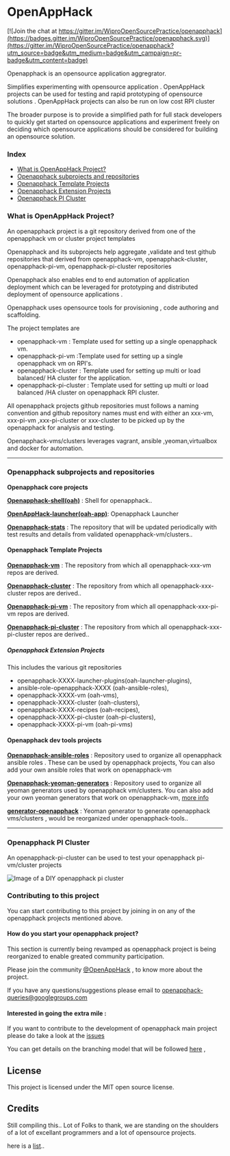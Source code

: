 # OpenAppHack

[![Join the chat at https://gitter.im/WiproOpenSourcePractice/openapphack](https://badges.gitter.im/WiproOpenSourcePractice/openapphack.svg)](https://gitter.im/WiproOpenSourcePractice/openapphack?utm_source=badge&utm_medium=badge&utm_campaign=pr-badge&utm_content=badge)

Openapphack is an opensource application aggregrator.

Simplifies experimenting with opensource application . OpenAppHack projects can be used for testing and rapid prototyping of opensource solutions . OpenAppHack projects can also be run on low cost RPI cluster

The broader purpose is to provide a simplified path for full stack developers to quickly get started on opensource applications and experiment freely on deciding which opensource applications should be considered for building an opensource solution.

### Index

- [What is OpenAppHack Project?](https://github.com/WiproOpenSourcePractice/openapphack#what-is-openapphack-vm-project)
- [Openapphack subprojects and repositories ](https://github.com/WiproOpenSourcePractice/openapphack#openapphack-subprojects-and-repositories )
 - [Openapphack Template Projects](https://github.com/WiproOpenSourcePractice/openapphack#openapphack-template-projects)
 - [Openapphack Extension Projects](https://github.com/WiproOpenSourcePractice/openapphack#openapphack-extension-projects)
- [Openapphack PI Cluster](https://github.com/WiproOpenSourcePractice/openapphack#openapphack-pi-cluster)

### What is OpenAppHack Project?

An openapphack project is a git repository derived from one of the openapphack vm or cluster project templates

Openapphack and its subprojects help aggregate ,validate and test github repositories that derived from  openapphack-vm, openapphack-cluster, openapphack-pi-vm, openapphack-pi-cluster repositories

Openapphack also enables end to end automation of application deployment which can be leveraged for prototyping and distributed deployment of opensource applications . 

Openapphack uses opensource tools for provisioning , code authoring and scaffolding.

The project templates are

- openapphack-vm  : Template used for setting up a single openapphack vm. 
- openapphack-pi-vm :Template used for setting up a single openapphack vm on RPI's.
- openapphack-cluster : Template used for setting up multi or  load balanced/ HA cluster for the application.
- openapphack-pi-cluster : Template used for setting up multi or  load balanced /HA cluster on openapphack RPI cluster.

All openapphack projects github repositories must follows a naming convention and github repository names must end with either an xxx-vm, xxx-pi-vm ,xxx-pi-cluster or xxx-cluster to be picked up by the openapphack for analysis and testing.  

Openapphack-vms/clusters leverages vagrant, ansible ,yeoman,virtualbox and docker for automation. 

***


### Openapphack subprojects and repositories 

**Openapphack core projects**

[**Openapphack-shell(oah)**](https://github.com/WiproOpenSourcePractice/openapphack-shell) : Shell for openapphack.. 

[**OpenAppHack-launcher(oah-app)**](): Openapphack Launcher 

[**Openapphack-stats**](https://github.com/WiproOpenSourcePractice/openapphack-stats) : The repository that will be updated periodically with test results and details from validated openapphack-vm/clusters.. 

#### **Openapphack Template Projects**

[**Openapphack-vm**](https://github.com/WiproOpenSourcePractice/openapphack-vm) : The repository from which all openapphack-xxx-vm repos are derived. 

[**Openapphack-cluster**](https://github.com/WiproOpenSourcePractice/openapphack-cluster) : The repository from which all openapphack-xxx-cluster repos are derived.. 

[**Openapphack-pi-vm**](https://github.com/WiproOpenSourcePractice/openapphack-pi-vm) : The repository from which all openapphack-xxx-pi-vm repos are derived. 

[**Openapphack-pi-cluster**](https://github.com/WiproOpenSourcePractice/openapphack-pi-cluster) : The repository from which all openapphack-xxx-pi-cluster repos are derived.. 

##### **Openapphack Extension Projects**

This includes the various git repositories 

- openapphack-XXXX-launcher-plugins(oah-launcher-plugins),
- ansible-role-openapphack-XXXX (oah-ansible-roles),
- openapphack-XXXX-vm (oah-vms),
- openapphack-XXXX-cluster (oah-clusters),
- openapphack-XXXX-recipes (oah-recipes),
- openapphack-XXXX-pi-cluster (oah-pi-clusters),
- openapphack-XXXX-pi-vm (oah-pi-vms)

#### **Openapphack dev tools projects**

[**Openapphack-ansible-roles**](https://github.com/WiproOpenSourcePractice/openapphack-ansible-roles) : Repository used to organize all openapphack ansible roles . These can be used by openapphack projects, You can also add your own ansible roles that work on openapphack-vm

[**Openapphack-yeoman-generators**](https://github.com/WiproOpenSourcePractice/openapphack-yeoman-generators) : Repository used to organize  all yeoman generators used by openapphack vm/clusters. You can also add your own yeoman generators that work on openapphack-vm, [more info](https://github.com/WiproOpenSourcePractice/openapphack-yeoman-generators/wiki/Openapphack-Yeoman-Generators) 

[**generator-openapphack**](https://github.com/WiproOpenSourcePractice/generator-openapphack) : Yeoman generator to generate openapphack vms/clusters , would be reorganized under openapphack-tools.. 

***
### Openapphack PI Cluster

An openapphack-pi-cluster can be used to test your openapphack pi-vm/cluster projects

![Image of a DIY openapphack pi cluster](https://cloud.githubusercontent.com/assets/8347838/15924963/ab4d9504-2e52-11e6-8e04-c58c2bcb0fb2.png)

### Contributing to this project

You can start contributing to this project by joining in on any of the openapphack projects mentioned above.

#### How do you start your openapphack project?

This section is currently being revamped as openapphack project is being reorganized to enable greated community participation.

Please join the community [@OpenAppHack](https://groups.google.com/forum/#!forum/openapphack) , to know more about the project. 

If you have any questions/suggestions please email to [openapphack-queries@googlegroups.com](mailto:openapphack-queries@googlegroups.com) 

#### Interested in going the extra mile : 

If you want to contribute to the development of openapphack main project please do take a look at the [issues](https://github.com/WiproOpenSourcePractice/openapphack/issues)

You can get details on the branching model that will be followed [here](http://nvie.com/posts/a-successful-git-branching-model/) , 


## License

This project is licensed under the MIT open source license.

## Credits

Still compiling this.. Lot of Folks to thank, we are standing on the shoulders of a lot of excellant programmers and a lot of opensource projects.

here is a [list](https://github.com/WiproOpenSourcePractice/openapphack/wiki/Opensource-Projects-that-got-us-where-we-are-,-and-keeps-us-inspired-to-do-more..).. 

